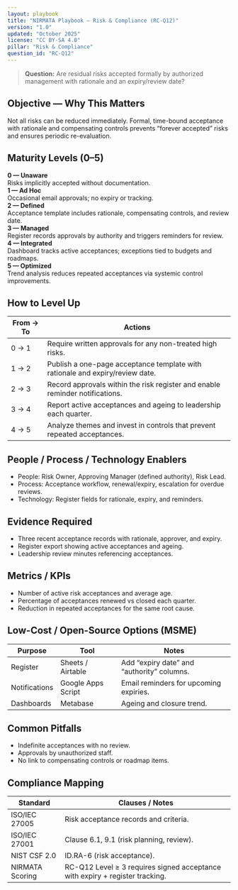 ```yaml
---
layout: playbook
title: "NIRMATA Playbook — Risk & Compliance (RC-Q12)"
version: "1.0"
updated: "October 2025"
license: "CC BY-SA 4.0"
pillar: "Risk & Compliance"
question_id: "RC-Q12"
---
```


> **Question:** Are residual risks accepted formally by authorized management with rationale and an expiry/review date?

## Objective — Why This Matters
Not all risks can be reduced immediately. Formal, time-bound acceptance with rationale and compensating controls prevents “forever accepted” risks and ensures periodic re-evaluation.

## Maturity Levels (0–5)
<div class="levels-grid">
  <div class="level level-0"><strong>0 — Unaware</strong><br>Risks implicitly accepted without documentation.</div>
  <div class="level level-1"><strong>1 — Ad Hoc</strong><br>Occasional email approvals; no expiry or tracking.</div>
  <div class="level level-2"><strong>2 — Defined</strong><br>Acceptance template includes rationale, compensating controls, and review date.</div>
  <div class="level level-3"><strong>3 — Managed</strong><br>Register records approvals by authority and triggers reminders for review.</div>
  <div class="level level-4"><strong>4 — Integrated</strong><br>Dashboard tracks active acceptances; exceptions tied to budgets and roadmaps.</div>
  <div class="level level-5"><strong>5 — Optimized</strong><br>Trend analysis reduces repeated acceptances via systemic control improvements.</div>
</div>

## How to Level Up

| From → To | Actions |
|---|---|
|0 → 1 | Require written approvals for any non-treated high risks. |
|1 → 2 | Publish a one-page acceptance template with rationale and expiry/review date. |
|2 → 3 | Record approvals within the risk register and enable reminder notifications. |
|3 → 4 | Report active acceptances and ageing to leadership each quarter. |
|4 → 5 | Analyze themes and invest in controls that prevent repeated acceptances.

## People / Process / Technology Enablers
- People: Risk Owner, Approving Manager (defined authority), Risk Lead.
- Process: Acceptance workflow, renewal/expiry, escalation for overdue reviews.
- Technology: Register fields for rationale, expiry, and reminders.

## Evidence Required
- Three recent acceptance records with rationale, approver, and expiry.
- Register export showing active acceptances and ageing.
- Leadership review minutes referencing acceptances.

## Metrics / KPIs
- Number of active risk acceptances and average age.
- Percentage of acceptances renewed vs closed each quarter.
- Reduction in repeated acceptances for the same root cause.

## Low-Cost / Open-Source Options (MSME)

| Purpose | Tool | Notes |
|---|---|---|
|Register | Sheets / Airtable | Add “expiry date” and “authority” columns. |
|Notifications | Google Apps Script | Email reminders for upcoming expiries. |
|Dashboards | Metabase | Ageing and closure trend.

## Common Pitfalls
- Indefinite acceptances with no review.
- Approvals by unauthorized staff.
- No link to compensating controls or roadmap items.

## Compliance Mapping

| Standard | Clauses / Notes |
|---|---|
|ISO/IEC 27005 | Risk acceptance records and criteria. |
|ISO/IEC 27001 | Clause 6.1, 9.1 (risk planning, review). |
|NIST CSF 2.0 | ID.RA-6 (risk acceptance). |
|NIRMATA Scoring | RC-Q12 Level ≥ 3 requires signed acceptance with expiry + register tracking.
